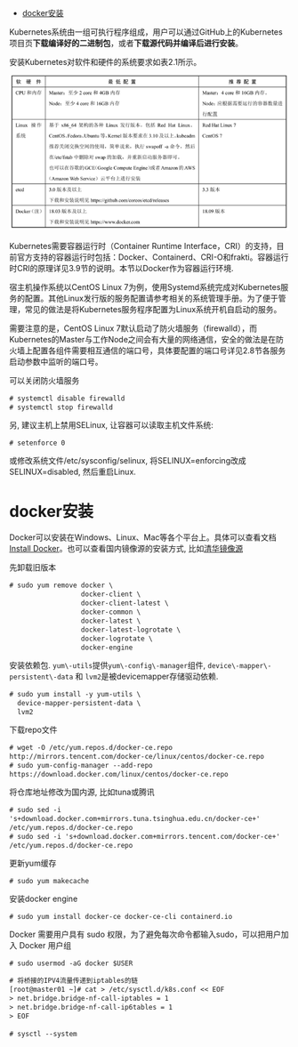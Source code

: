 
<!-- @import "[TOC]" {cmd="toc" depthFrom=1 depthTo=6 orderedList=false} -->

<!-- code_chunk_output -->

- [docker安装](#docker安装)

<!-- /code_chunk_output -->

Kubernetes系统由一组可执行程序组成，用户可以通过GitHub上的Kubernetes项目页**下载编译好的二进制包**，或者**下载源代码并编译后进行安装**。

安装Kubernetes对软件和硬件的系统要求如表2.1所示。

![2019-08-14-15-29-47.png](./images/2019-08-14-15-29-47.png)

Kubernetes需要容器运行时（Container Runtime Interface，CRI）的支持，目前官方支持的容器运行时包括：Docker、Containerd、CRI\-O和frakti。容器运行时CRI的原理详见3.9节的说明。本节以Docker作为容器运行环境.

宿主机操作系统以CentOS Linux 7为例，使用Systemd系统完成对Kubernetes服务的配置。其他Linux发行版的服务配置请参考相关的系统管理手册。为了便于管理，常见的做法是将Kubernetes服务程序配置为Linux系统开机自启动的服务。

需要注意的是，CentOS Linux 7默认启动了防火墙服务（firewalld），而Kubernetes的Master与工作Node之间会有大量的网络通信，安全的做法是在防火墙上配置各组件需要相互通信的端口号，具体要配置的端口号详见2.8节各服务启动参数中监听的端口号。

可以关闭防火墙服务

```
# systemctl disable firewalld
# systemctl stop firewalld
```

另, 建议主机上禁用SELinux, 让容器可以读取主机文件系统:

```
# setenforce 0
```

或修改系统文件/etc/sysconfig/selinux, 将SELINUX=enforcing改成SELINUX=disabled, 然后重启Linux.

# docker安装

Docker可以安装在Windows、Linux、Mac等各个平台上。具体可以查看文档[Install Docker](https://docs.docker.com/install/)。也可以查看国内镜像源的安装方式, 比如[清华镜像源](https://mirrors.tuna.tsinghua.edu.cn/help/docker-ce/)

先卸载旧版本

```
# sudo yum remove docker \
                  docker-client \
                  docker-client-latest \
                  docker-common \
                  docker-latest \
                  docker-latest-logrotate \
                  docker-logrotate \
                  docker-engine
```

安装依赖包. `yum\-utils`提供`yum\-config\-manager`组件, `device\-mapper\-persistent\-data` 和 `lvm2`是被devicemapper存储驱动依赖.

```
# sudo yum install -y yum-utils \
  device-mapper-persistent-data \
  lvm2
```

下载repo文件

```
# wget -O /etc/yum.repos.d/docker-ce.repo http://mirrors.tencent.com/docker-ce/linux/centos/docker-ce.repo
# sudo yum-config-manager --add-repo https://download.docker.com/linux/centos/docker-ce.repo
```

将仓库地址修改为国内源, 比如tuna或腾讯

```
# sudo sed -i 's+download.docker.com+mirrors.tuna.tsinghua.edu.cn/docker-ce+' /etc/yum.repos.d/docker-ce.repo
# sudo sed -i 's+download.docker.com+mirrors.tencent.com/docker-ce+' /etc/yum.repos.d/docker-ce.repo
```

更新yum缓存

```
# sudo yum makecache
```

安装docker engine

```
# sudo yum install docker-ce docker-ce-cli containerd.io
```

Docker 需要用户具有 sudo 权限，为了避免每次命令都输入sudo，可以把用户加入 Docker 用户组

```
# sudo usermod -aG docker $USER
```


```
# 将桥接的IPV4流量传递到iptables的链
[root@master01 ~]# cat > /etc/sysctl.d/k8s.conf << EOF
> net.bridge.bridge-nf-call-iptables = 1
> net.bridge.bridge-nf-call-ip6tables = 1
> EOF

# sysctl --system
```



